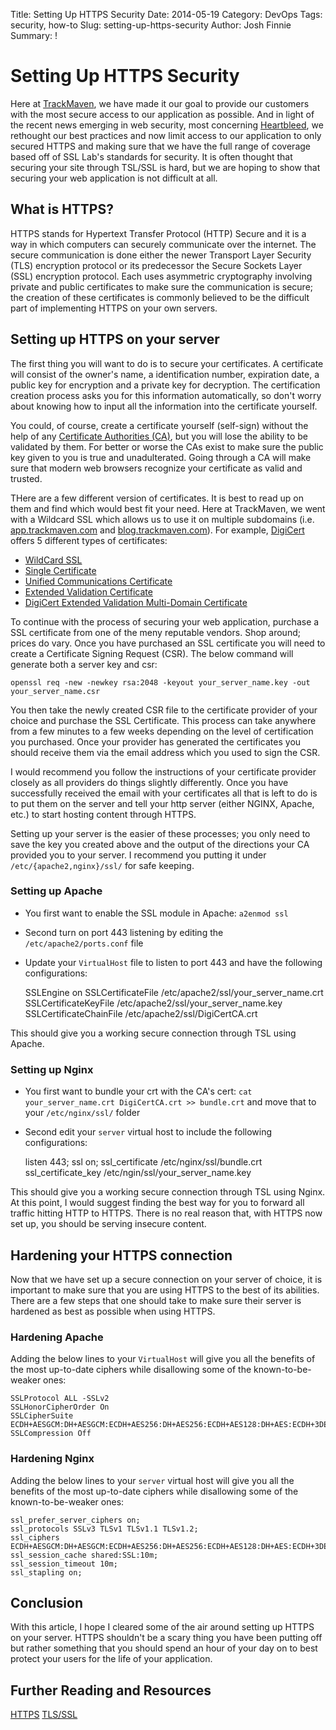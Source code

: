 Title: Setting Up HTTPS Security
Date: 2014-05-19
Category: DevOps
Tags: security, how-to
Slug: setting-up-https-security
Author: Josh Finnie
Summary: !

# Setting Up HTTPS Security

Here at [TrackMaven](http://trackmaven.com), we have made it our goal to provide our customers with the most secure access to our application as possible. And in light of the recent news emerging in web security, most concerning [Heartbleed](http://heartbleed.com/), we rethought our best practices and now limit access to our application to only secured HTTPS and making sure that we have the full range of coverage based off of SSL Lab's standards for security. It is often thought that securing your site through TSL/SSL is hard, but we are hoping to show that securing your web application is not difficult at all.

## What is HTTPS?

HTTPS stands for Hypertext Transfer Protocol (HTTP) Secure and it is a way in which computers can securely communicate over the internet. The secure communication is done either the newer Transport Layer Security (TLS) encryption protocol or its predecessor the Secure Sockets Layer (SSL) encryption protocol. Each uses asymmetric cryptography involving private and public certificates to make sure the communication is secure; the creation of these certificates is commonly believed to be the difficult part of implementing HTTPS on your own servers.

## Setting up HTTPS on your server

The first thing you will want to do is to secure your certificates. A certificate will consist of the owner's name, a identification number, expiration date, a public key for encryption and a private key for decryption. The certification creation process asks you for this information automatically, so don't worry about knowing how to input all the information into the certificate yourself.

You could, of course, create a certificate yourself (self-sign) without the help of any [Certificate Authorities (CA)](http://www.sslshopper.com/certificate-authority-reviews.html), but you will lose the ability to be validated by them. For better or worse the CAs exist to make sure the public key given to you is true and unadulterated. Going through a CA will make sure that modern web browsers recognize your certificate as valid and trusted.

THere are a few different version of certificates. It is best to read up on them and find which would best fit your need. Here at TrackMaven, we went with a Wildcard SSL which allows us to use it on multiple subdomains (i.e. [app.trackmaven.com](https://app.trackmaven.com) and [blog.trackmaven.com](http://blog.trackmaven.com)). For example, [DigiCert](https://www.digicert.com/) offers 5 different types of certificates:

* [WildCard SSL](https://www.digicert.com/wildcard-ssl-certificates.htm)
* [Single Certificate](https://www.digicert.com/ssl-certificate.htm)
* [Unified Communications Certificate](https://www.digicert.com/unified-communications-ssl-tls.htm)
* [Extended Validation Certificate](https://www.digicert.com/ev-ssl-certification.htm)
* [DigiCert Extended Validation Multi-Domain Certificate](http://www.digicert.com/ev-multi-domain-ssl.htm)

To continue with the process of securing your web application, purchase a SSL certificate from one of the meny reputable vendors. Shop around; prices do vary. Once you have purchased an SSL certificate you will need to create a Certificate Signing Request (CSR). The below command will generate both a server key and csr:

    openssl req -new -newkey rsa:2048 -keyout your_server_name.key -out your_server_name.csr

You then take the newly created CSR file to the certificate provider of your choice and purchase the SSL Certificate. This process can take anywhere from a few minutes to a few weeks depending on the level of certification you purchased. Once your provider has generated the certificates you should receive them via the email address which you used to sign the CSR.

I would recommend you follow the instructions of your certificate provider closely as all providers do things slightly differently. Once you have successfully received the email with your certificates all that is left to do is to put them on the server and tell your http server (either NGINX, Apache, etc.) to start hosting content through HTTPS.

Setting up your server is the easier of these processes; you only need to save the key you created above and the output of the directions your CA provided you to your server. I recommend you putting it under `/etc/{apache2,nginx}/ssl/` for safe keeping.

### Setting up Apache

* You first want to enable the SSL module in Apache: `a2enmod ssl`
* Second turn on port 443 listening by editing the `/etc/apache2/ports.conf` file
* Update your `VirtualHost` file to listen to port 443 and have the following configurations:

    SSLEngine on
    SSLCertificateFile /etc/apache2/ssl/your_server_name.crt
    SSLCertificateKeyFile /etc/apache2/ssl/your_server_name.key
    SSLCertificateChainFile /etc/apache2/ssl/DigiCertCA.crt

This should give you a working secure connection through TSL using Apache.

### Setting up Nginx

* You first want to bundle your crt with the CA's cert: `cat your_server_name.crt DigiCertCA.crt >> bundle.crt` and move that to your `/etc/nginx/ssl/` folder
* Second edit your `server` virtual host to include the following configurations:

    listen 443;
    ssl on;
    ssl_certificate /etc/nginx/ssl/bundle.crt
    ssl_certificate_key /etc/ngin/ssl/your_server_name.key

This should give you a working secure connection through TSL using Nginx. At this point, I would suggest finding the best way for you to forward all traffic hitting HTTP to HTTPS. There is no real reason that, with HTTPS now set up, you should be serving insecure content.

## Hardening your HTTPS connection

Now that we have set up a secure connection on your server of choice, it is important to make sure that you are using HTTPS to the best of its abilities. There are a few steps that one should take to make sure their server is hardened as best as possible when using HTTPS.

### Hardening Apache

Adding the below lines to your `VirtualHost` will give you all the benefits of the most up-to-date ciphers while disallowing some of the known-to-be-weaker ones:

    SSLProtocol ALL -SSLv2
    SSLHonorCipherOrder On
    SSLCipherSuite ECDH+AESGCM:DH+AESGCM:ECDH+AES256:DH+AES256:ECDH+AES128:DH+AES:ECDH+3DES:DH+3DES:RSA+AESGCM:RSA+AES:RSA+3DES:!aNULL:!MD5:!DSS
    SSLCompression Off

### Hardening Nginx

Adding the below lines to your `server` virtual host will give you all the benefits of the most up-to-date ciphers while disallowing some of the known-to-be-weaker ones:

    ssl_prefer_server_ciphers on;
    ssl_protocols SSLv3 TLSv1 TLSv1.1 TLSv1.2;
    ssl_ciphers ECDH+AESGCM:DH+AESGCM:ECDH+AES256:DH+AES256:ECDH+AES128:DH+AES:ECDH+3DES:DH+3DES:RSA+AESGCM:RSA+AES:RSA+3DES:!aNULL:!MD5:!DSS:!AES256;
    ssl_session_cache shared:SSL:10m;
    ssl_session_timeout 10m;
    ssl_stapling on;

## Conclusion

With this article, I hope I cleared some of the air around setting up HTTPS on your server. HTTPS shouldn't be a scary thing you have been putting off but rather something that you should spend an hour of your day on to best protect your users for the life of your application. 

## Further Reading and Resources

[HTTPS](http://en.wikipedia.org/wiki/HTTP_Secure)
[TLS/SSL](http://en.wikipedia.org/wiki/Transport_Layer_Security)
